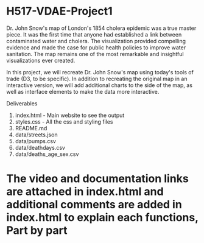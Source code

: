 # H517-VDAE-Project1

Dr. John Snow's map of London's 1854 cholera epidemic was a true master piece. It was the first time that anyone had established a link 
between contaminated water and cholera. The visualization provided compelling evidence and made the case for public health policies to 
improve water sanitation. The map remains one of the most remarkable and insightful visualizations ever created.

In this project, we will recreate Dr. John Snow's map using today's tools of trade (D3, to be specific). In addition to recreating the 
original map in an interactive version, we will add additional charts to the side of the map, as well as interface elements to make the 
data more interactive.

Deliverables
1. index.html - Main website to see the output
2. styles.css - All the css and styling files
3. README.md 
4. data/streets.json
5. data/pumps.csv
6. data/deathdays.csv
7. data/deaths_age_sex.csv

# The video and documentation links are attached in index.html and additional comments are added in index.html to explain each functions, Part by part

